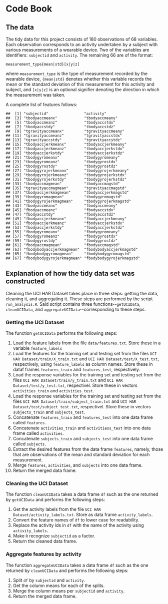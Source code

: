 # Code Book

## The data

The tidy data for this project consists of 180 observations of 68 variables. Each observation corresponds to an activity undertaken by a subject with various measurements of a wearable device. Two of the variables are identifiers: `subjectid` and `activity`. The remaining 66 are of the format:

```
measurement_type{mean|std}[x|y|z]
```

where `measurement_type` is the type of measurement recorded by the wearable device, `{mean|std}` denotes whether this variable records the mean or the standard deviation of this measurement for this activity and subject, and `[x|y|z]` is an optional signifier denoting the direction in which the measurement was taken.

A complete list of features follows:


```
##  [1] "subjectid"                "activity"                
##  [3] "tbodyaccmeanx"            "tbodyaccmeany"           
##  [5] "tbodyaccmeanz"            "tbodyaccstdx"            
##  [7] "tbodyaccstdy"             "tbodyaccstdz"            
##  [9] "tgravityaccmeanx"         "tgravityaccmeany"        
## [11] "tgravityaccmeanz"         "tgravityaccstdx"         
## [13] "tgravityaccstdy"          "tgravityaccstdz"         
## [15] "tbodyaccjerkmeanx"        "tbodyaccjerkmeany"       
## [17] "tbodyaccjerkmeanz"        "tbodyaccjerkstdx"        
## [19] "tbodyaccjerkstdy"         "tbodyaccjerkstdz"        
## [21] "tbodygyromeanx"           "tbodygyromeany"          
## [23] "tbodygyromeanz"           "tbodygyrostdx"           
## [25] "tbodygyrostdy"            "tbodygyrostdz"           
## [27] "tbodygyrojerkmeanx"       "tbodygyrojerkmeany"      
## [29] "tbodygyrojerkmeanz"       "tbodygyrojerkstdx"       
## [31] "tbodygyrojerkstdy"        "tbodygyrojerkstdz"       
## [33] "tbodyaccmagmean"          "tbodyaccmagstd"          
## [35] "tgravityaccmagmean"       "tgravityaccmagstd"       
## [37] "tbodyaccjerkmagmean"      "tbodyaccjerkmagstd"      
## [39] "tbodygyromagmean"         "tbodygyromagstd"         
## [41] "tbodygyrojerkmagmean"     "tbodygyrojerkmagstd"     
## [43] "fbodyaccmeanx"            "fbodyaccmeany"           
## [45] "fbodyaccmeanz"            "fbodyaccstdx"            
## [47] "fbodyaccstdy"             "fbodyaccstdz"            
## [49] "fbodyaccjerkmeanx"        "fbodyaccjerkmeany"       
## [51] "fbodyaccjerkmeanz"        "fbodyaccjerkstdx"        
## [53] "fbodyaccjerkstdy"         "fbodyaccjerkstdz"        
## [55] "fbodygyromeanx"           "fbodygyromeany"          
## [57] "fbodygyromeanz"           "fbodygyrostdx"           
## [59] "fbodygyrostdy"            "fbodygyrostdz"           
## [61] "fbodyaccmagmean"          "fbodyaccmagstd"          
## [63] "fbodybodyaccjerkmagmean"  "fbodybodyaccjerkmagstd"  
## [65] "fbodybodygyromagmean"     "fbodybodygyromagstd"     
## [67] "fbodybodygyrojerkmagmean" "fbodybodygyrojerkmagstd"
```

## Explanation of how the tidy data set was constructed

Cleaning the UCI HAR Dataset takes place in three steps: getting the data, cleaning it, and aggregating it. These steps are performed by the script `run_analysis.R`. Said script contains three functions--`getUCIData`, `cleanUCIData`, and `aggregateUCIData`--corresponding to these steps.

### Getting the UCI Dataset

The function `getUCIData` performs the following steps:

1. Load the feature labels from the file `data/features.txt`. Store these in a variable `feature_labels`
2. Load the features for the training set and testing set from the files `UCI HAR Dataset/train/X_train.txt` and `UCI HAR Dataset/test/X_test.txt`, respectively, using `feature_labels` as column names. Store these in dataf frames `features_train` and `features_test`, respectively.
3. Load the response variables for the training set and testing set from the files `UCI HAR Dataset/train/y_train.txt` and `UCI HAR Dataset/test/y_test.txt`, respectivel. Store these in vectors `activities_train` and `activities_test`.
4. Load the response variables for the training set and testing set from the files `UCI HAR Dataset/train/subject_train.txt` and `UCI HAR Dataset/test/subject_test.txt`, respectivel. Store these in vectors `subjects_train` and `subjects_test`.
5. Concatenate `features_train` and `features_test` into one data frame called `features`.
6. Concatenate `activities_train` and `activitiess_test` into one data frame called `activities`.
7. Concatenate `subjects_train` and `subjects_test` into one data frame called `subjects`.
8. Extract the desired features from the data frame `features`, namely, those that are observations of the mean and standard deviation for each measurement.
9. Merge `features`, `activities`, and `subjects` into one data frame.
10. Return the merged data frame.

### Cleaning the UCI Dataset

The function `cleanUCIData` takes a data frame `df` such as the one returned by `getUCIData` and performs the following steps:

1. Get the activity labels from the file `UCI HAR Dataset/activity_labels.txt`. Store as data frame `activity_labels`.
2. Convert the feature names of `df` to lower case for readability.
3. Replace the activity ids in `df` with the name of the activity using `activity_labels`.
4. Make `R` recognize `subjectid` as a factor.
5. Return the cleaned data frame.

### Aggregate features by activity

The function `aggregateUCIData` takes a data frame `df` such as the one returned by `cleanUCIData` and performs the following steps:

1. Split `df` by `subjectid` and `activity`.
2. Get the column means for each of the splits.
3. Merge the column means per `subjectid` and `activity`.
4. Return the merged data frame.
